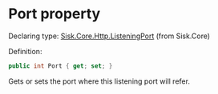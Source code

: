 <!--

Copyrights 2023 Sisk Framework - CypherPotato
Published under MIT license

!!! DO NOT EDIT THIS FILE !!!
This file was generated by a tool in the Sisk package. To edit the information in this documentation,
edit the XML documentation present in the Sisk source code.

-->


# Port property

Declaring type: [Sisk.Core.Http.ListeningPort](/read?q=/contents/spec/Sisk.Core.Http.ListeningPort.md) (from Sisk.Core)


Definition:

```cs
public int Port { get; set; }
```

Gets or sets the port where this listening port will refer.

